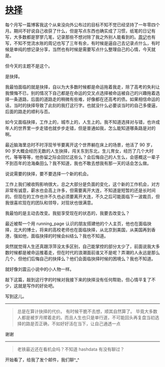 # [抉择](https://github.com/yihong0618/gitblog/issues/287)

每个月写一篇博客我这个从来没向外公布过的目标不知不觉已经坚持了一年零四个月。期间不好说自己收获了什么，但是写点东西也确实成了习惯，纸笔的日记有写，大多数都是寥寥几笔，记录那些不想对除了我之外别人能看到的。[周记](https://github.com/yihong0618/2024/issues/4)也有写，不知不觉流水账的周记也写了三年有余，有时候是逼自己去记录点什么，有时候是单纯的想记录分享，当然也有时候是需要写点什么整理自己的心情，今天就是。

但今天的主题不是这个。

是抉择。

我最怕面临的就是抉择，自以为大多数时候都是命运拖着我走，除了高考的失利让我懊悔不已，别的情况下自己都是在命运的交叉点选择被命运被自己的兴趣拖着选择一条道路，后面的道路走的稍微有些难，好像都在还高考的债。如果相信命运的话，当时的抉择导致了此刻的我打这行字。也就没什么必要谈当时的自己多傻逼，后面的路走的顺利与否。

如今又面临抉择，工作上的，城市上的，人生上的。我不知道选择对与错，也许成年人的世界里一步走错也就步步走错，但是普通如我，怎么能知道哪条路是对的啊。

最近脑海里总时不时浮现爷爷要离开这个世界躺在床上的场景，他活了 90 岁，90 岁大概会经历无数的人生抉择，闯关东到东北，生儿育女，经历了几个大时代，等等等等，他弥留之际会回忆这些么？会后悔自己的人生么，会感概这一辈子不到百年的沧海桑田么？我不知道，我也不敢去想我有那一天的话会怎么做。

说说需要的抉择，要不要选择一个新的机会。

工作上我们被收购影响很大，总之大部分是负面的变化，这个新的工作机会，对方非常有诚意，薪水也会高上许多，但需要离开大连，不知道是短暂的还是长时间的。但现在的工作也许不久也必须要离开大连，不久之后可能面临下一波裁员，但我很喜欢现在的团队和领导，对现状也很满意。

我最怕的是主动去改变。我挺享受现在的状态的，我要去改变么？

最近被帮一个用 running_page 认识的朋友搭建他的个人主页，他也在面临抉择，北大的博士，将来的高校老师也在面临抉择，从北京到美国，从美国再到香港，强如他，面临抉择的时候会纠结么？我也不知道。

突然就觉得人生还真跟浮萍没太多区别，自己能掌控的部分太少了，前面说我大多数时候都是被命运推着走，但在时代的浪潮面前谁又不是呢？弄潮的人永远是那么几个，但他们后悔自己的抉择么？他们会面临抉择时候的困境么？我也不知道。

就好像刘震云小说中的小人物一样。

敲下这篇，敲到这行字的时候对我接下来的抉择没有任何帮助，但心情平复了不少，这就是写作的好处吧。

写到这儿。                                                                                           

---

> 总是在算计抉择的代价。 有时候干脆不去想，顺其自然算了。 毕竟大多数人都是被岁月撵着走的。而且人生也只是单行道，不可能回头再复盘当初选择的路是否正确，不如好好活在当下，让自己通透一点

谢谢

---

> 老铁最近还在看机会吗？不知道 hashdata 有没有聊过？
> 
> 

开始看了，给我了发个邮件，我们聊^_^